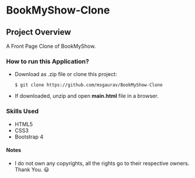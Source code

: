 # BookMyShow-Clone

## Project Overview
A Front Page Clone of BookMyShow.

### How to run this Application?
  * Download as .zip file or clone this project:
    ```
    $ git clone https://github.com/msgaurav/BookMyShow-Clone
    ```
  * If downloaded, unzip and open **main.html** file in a browser.
  
  ### Skills Used
  * HTML5
  * CSS3
  * Bootstrap 4
  
#### Notes
  * I do not own any copyrights, all the rights go to their respective owners. Thank You. :smiley:
